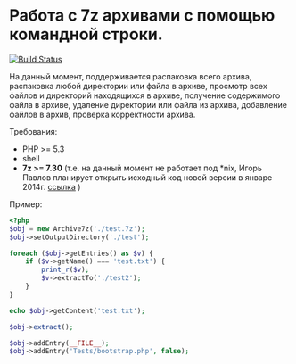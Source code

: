# Работа с 7z архивами с помощью командной строки.

[![Build Status](https://secure.travis-ci.org/Gemorroj/Archive7z.png?branch=master)](https://travis-ci.org/Gemorroj/Archive7z)


На данный момент, поддерживается распаковка всего архива,
распаковка любой директории или файла в архиве,
просмотр всех файлов и директорий находящихся в архиве,
получение содержимого файла в архиве,
удаление директории или файла из архива,
добавление файлов в архив, проверка корректности архива.

Требования:

- PHP >= 5.3
- shell
- **7z >= 7.30** (т.е. на данный момент не работает под *nix, Игорь Павлов планирует открыть исходный код новой версии в январе 2014г. [ссылка](http://sourceforge.net/p/sevenzip/discussion/45797/thread/207a4f9e/#bb54) )


Пример:
```php
<?php
$obj = new Archive7z('./test.7z');
$obj->setOutputDirectory('./test');

foreach ($obj->getEntries() as $v) {
    if ($v->getName() === 'test.txt') {
        print_r($v);
        $v->extractTo('./test2');
    }
}

echo $obj->getContent('test.txt');

$obj->extract();

$obj->addEntry(__FILE__);
$obj->addEntry('Tests/bootstrap.php', false);
```